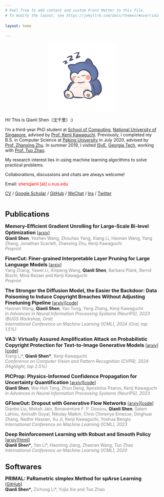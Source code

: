 ```yaml
---
# Feel free to add content and custom Front Matter to this file.
# To modify the layout, see https://jekyllrb.com/docs/themes/#overriding-theme-defaults

layout: home

---
```


<div align=center>
  <img src="assets/img/me.JPG" alt="me" style="zoom:25%;" />
</div>



Hi! This is Qianli Shen（沈千里）:) 

I’m a third-year PhD student at [School of Computing](https://www.comp.nus.edu.sg/),  [National University of Singapore](https://www.nus.edu.sg/), advised by [Prof. Kenji Kawaguchi](https://people.csail.mit.edu/kawaguch/). Previously, I completed my B.S. in Computer Science at [Peking University](http://english.pku.edu.cn/) in July 2020, advised by [Prof. Zhanxing Zhu](https://sites.google.com/view/zhanxingzhu/). In summer 2019, I visited [ISyE](https://www.isye.gatech.edu/), [Georgia Tech](https://www.gatech.edu/), working with [Prof. Tuo Zhao](https://www2.isye.gatech.edu/~tzhao80/). 

My research interest lies in using machine learning algorithms to solve practical problems.

Collaborations, discussions and chats are always welcome!

Email: <font color=Red>shenqianli [at] u.nus.edu </font>

[CV](assets/cv.pdf) / [Google Scholar](https://scholar.google.com/citations?user=p3ekN2kAAAAJ&hl=en) / [GitHub](https://github.com/ShenQianli) / [WeChat](assets/img/wechat.JPG) / [Ins](https://www.instagram.com/about311miles/) / [Twitter](https://www.twitter.com/ShenQianli)

<br>

[//]: # (<b><font size=5>Preprints</font></b>)

[//]: # (<p>)

[//]: # (<b><font size=3>The Stronger the Diffusion Model, the Easier the Backdoor: Data Poisoning to Induce Copyright Breaches Without Adjusting Finetuning Pipeline</font></b> [<a href="https://arxiv.org/abs/2401.04136">arxiv</a>][<a href="https:)

[//]: # (//github.com/haonan3/SilentBadDiffusion">code</a>])

[//]: # (<br>)

[//]: # (<font color=Grey>Haonan Wang, </font> <b>Qianli Shen</b><font color=Grey>, Yao Tong, Yang Zhang, Kenji Kawaguchi</font>)

[//]: # (<br>)

[//]: # (<font color=Grey><i> In Advances in Neural Information Processing Systems &#40;NeurIPS&#41;, 2023 &#40;BUGS Workshop, Oral&#41; </i></font> )

[//]: # (<br>)

[//]: # (<br>)

<b><font size=5>Publications</font></b>

<p>
<b><font size=3>Memory-Eﬀicient Gradient Unrolling for Large-Scale Bi-level Optimization</font></b> [<a href="https://arxiv.org/abs/2406.14095">arxiv</a>]
<br>
<font color=Grey></font> <b>Qianli Shen</b><font color=Grey>, Yezhen Wang, Zhouhao Yang, Xiang Li, Haonan Wang, Yang Zhang, Jonathan Scarlett, Zhanxing Zhu, Kenji Kawaguchi</font>
<br>
<font color=Grey><i>Preprint</i></font> 
<br>

<p>
<b><font size=3>FinerCut: Finer-grained Interpretable Layer Pruning for Large Language Models</font></b> [<a href="https://arxiv.org/abs/2405.18218">arxiv</a>]
<br>
<font color=Grey>Yang Zhang, Yawei Li, Xinpeng Wang, </font><b>Qianli Shen</b><font color=Grey>, Barbara Plank, Bernd Bischl, Mina Rezaei and Kenji Kawaguchi</font>
<br>
<font color=Grey><i>Preprint</i></font> 
<br>

<p>
<b><font size=3>The Stronger the Diffusion Model, the Easier the Backdoor: Data Poisoning to Induce Copyright Breaches Without Adjusting Finetuning Pipeline</font></b> [<a href="https://arxiv.org/abs/2401.04136">arxiv</a>][<a href="https:
//github.com/haonan3/SilentBadDiffusion">code</a>]
<br>
<font color=Grey>Haonan Wang, </font> <b>Qianli Shen</b><font color=Grey>, Yao Tong, Yang Zhang, Kenji Kawaguchi</font>
<br>
<font color=Grey><i> In Advances in Neural Information Processing Systems (NeurIPS), 2023 (BUGS Workshop, Oral) </i></font> 
<br>
<font color=Grey><i>International Conference on Machine Learning (ICML), 2024 (Oral, top 1.5%)</i></font> 
<br>

<p>
<b><font size=3>VA3: Virtually Assured Amplification Attack on Probabilistic Copyright Protection for Text-to-Image Generative Models</font></b> [<a href="https://arxiv.org/abs/2312.00057">arxiv</a>][<a href="https://github.com/South7X/VA3">code</a>]
<br>
<font color=Grey>Xiang Li*, </font> <b>Qianli Shen*</b><font color=Grey>, Kenji Kawaguchi</font>
<br>
<font color=Grey><i> Conference on Computer Vision and Pattern Recognition (CVPR), 2024 (Highlight, top 2.5%) </i></font> 
<br>

<p>
<b><font size=3>PICProp: Physics-Informed Confidence Propagation for Uncertainty Quantification</font></b> [<a href="http://arxiv.org/abs/2310.06923">arxiv</a>][<a href="https://github.com/ShenQianli/PICProp">code</a>]
<br>
<b>Qianli Shen</b><font color=Grey>, Wai Hoh Tang, Zhun Deng, Apostolos Psaros, Kenji Kawaguchi</font>
<br>
<font color=Grey><i>In Advances in Neural Information Processing Systems (NeurIPS), 2023</i></font> 
<br>

<p>
<b><font size=3>GFlowOut: Dropout with Generative Flow Networks</font></b> [<a href="https://arxiv.org/abs/2003.09534">arxiv</a>][<a href="https://github.com/kaiyuanmifen/GFNDropout">code</a>]
<br>
<font color=Grey>Dianbo Liu, Moksh Jain, Bonaventure F. P. Dossou, </font> <b>Qianli Shen</b><font color=Gray>, Salem Lahlou, Anirudh Goyal, Nikolay Malkin, Chris Chinenye Emezue, Dinghuai Zhang, Nadhir Hassen, Xu Ji, Kenji Kawaguchi, Yoshua Bengio</font>
<br>
<font color=Grey><i>International Conference on Machine Learning (ICML), 2023</i></font> 
<br>

<p>
<b><font size=3>Deep Reinforcement Learning with Robust and Smooth Policy</font></b> [<a href="https://arxiv.org/abs/2003.09534">arxiv</a>][<a href="https://www2.isye.gatech.edu/~tzhao80/III1717916/proj18_smooth.html">html</a>]  
<br>
<b>Qianli Shen*</b>, <font color=Gray>Yan Li*, Haoming Jiang, Zhaoran Wang, Tuo Zhao</font>
<br>
<font color=Grey><i>International Conference on Machine Learning (ICML), 2020</i></font> 
<br>
<br>

<b><font size=5>Softwares</font></b>

<p>
<b><font size=3>PRIMAL: PaRametric sImplex Method for spArse Learning</font></b> [<a href="https://github.com/ShenQianli/primal">GitHub</a>] 
<br>
<b>Qianli Shen*</b>, <font color=Gray>Zichong Li*, Yujia Xie and Tuo Zhao</font>
<br>
<br>

